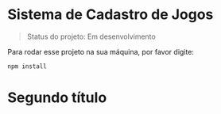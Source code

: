 <h1>Sistema de Cadastro de Jogos</h1>

> Status do projeto: Em desenvolvimento

Para rodar esse projeto na sua máquina, por favor digite:

```
npm install
```

# Segundo título
